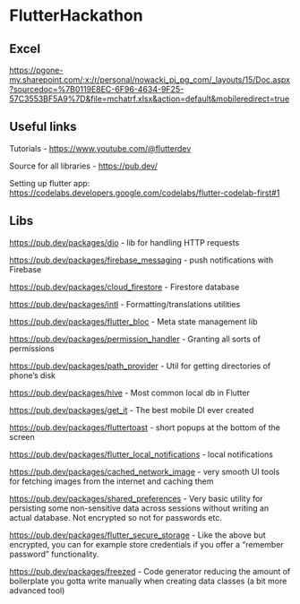 # FlutterHackathon

## Excel
https://pgone-my.sharepoint.com/:x:/r/personal/nowacki_pj_pg_com/_layouts/15/Doc.aspx?sourcedoc=%7B0119E8EC-6F96-4634-9F25-57C3553BF5A9%7D&file=mchatrf.xlsx&action=default&mobileredirect=true

## Useful links
Tutorials - https://www.youtube.com/@flutterdev

Source for all libraries - https://pub.dev/

Setting up flutter app: https://codelabs.developers.google.com/codelabs/flutter-codelab-first#1

## Libs
https://pub.dev/packages/dio - lib for handling HTTP requests

https://pub.dev/packages/firebase_messaging - push notifications with Firebase

https://pub.dev/packages/cloud_firestore - Firestore database

https://pub.dev/packages/intl - Formatting/translations utilities

https://pub.dev/packages/flutter_bloc - Meta state management lib

https://pub.dev/packages/permission_handler - Granting all sorts of permissions

https://pub.dev/packages/path_provider - Util for getting directories of phone’s disk

https://pub.dev/packages/hive - Most common local db in Flutter

https://pub.dev/packages/get_it - The best mobile DI ever created

https://pub.dev/packages/fluttertoast - short popups at the bottom of the screen

https://pub.dev/packages/flutter_local_notifications - local notifications

https://pub.dev/packages/cached_network_image - very smooth UI tools for fetching images from the internet and caching them

https://pub.dev/packages/shared_preferences - Very basic utility for persisting some non-sensitive data across sessions without writing an actual database. 
Not encrypted so not for passwords etc.

https://pub.dev/packages/flutter_secure_storage - Like the above but encrypted, you can for example store credentials if you offer a “remember password” 
functionality.

https://pub.dev/packages/freezed - Code generator reducing the amount of boilerplate you gotta write manually when creating data classes (a bit more 
advanced tool)

